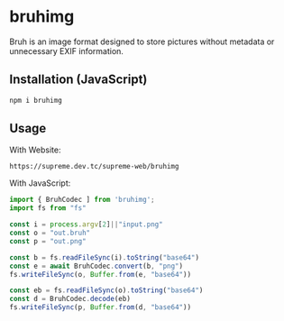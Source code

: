 # bruhimg
Bruh is an image format designed to store pictures without metadata or unnecessary EXIF information.

## Installation (JavaScript)
```bash
npm i bruhimg
```

## Usage
With Website:
```url
https://supreme.dev.tc/supreme-web/bruhimg
```

With JavaScript:
```js
import { BruhCodec ] from 'bruhimg';
import fs from "fs"

const i = process.argv[2]||"input.png"
const o = "out.bruh"
const p = "out.png"

const b = fs.readFileSync(i).toString("base64")
const e = await BruhCodec.convert(b, "png")
fs.writeFileSync(o, Buffer.from(e, "base64"))

const eb = fs.readFileSync(o).toString("base64")
const d = BruhCodec.decode(eb)
fs.writeFileSync(p, Buffer.from(d, "base64"))
```
